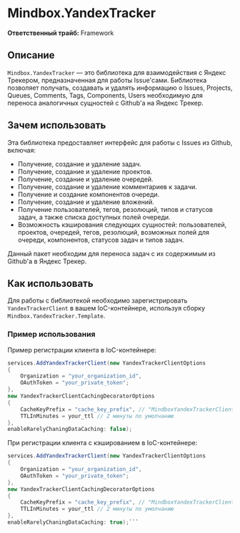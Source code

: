 # Mindbox.YandexTracker

**Ответственный трайб:** Framework

## Описание

`Mindbox.YandexTracker` — это библиотека для взаимодействия с Яндекс Трекером, предназначенная для работы Issue'сами. Библиотека позволяет получать, создавать и удалять информацию о Issues, Projects, Queues, Comments,
Tags, Components, Users необходимую для переноса аналогичных сущностей с Github'а на Яндекс Трекер.

## Зачем использовать

Эта библиотека предоставляет интерфейс для работы с Issues из Github, включая:
- Получение, создание и удаление задач.
- Получение, создание и удаление проектов.
- Получение, создание и удаление очередей.
- Получение, создание и удаление комментариев к задачи.
- Получение и создание компонентов очереди.
- Получение, создание и удаление вложений.
- Получение пользователей, тегов, резолюций, типов и статусов задач, а также списка доступных полей очереди.
- Возможность кэширования следующих сущностей: пользователей, проектов, очередей, тегов, резолюций, возможных полей для очереди, компонентов, статусов задач и типов задач.

Данный пакет необходим для переноса задач с их содержимым из Github'а в Яндекс Трекер.

## Как использовать

Для работы с библиотекой необходимо зарегистрировать `YandexTrackerClient` в вашем IoC-контейнере, используя сборку `Mindbox.YandexTracker.Template`.

### Пример использования

Пример регистрации клиента в IoC-контейнере:

```csharp
services.AddYandexTrackerClient(new YandexTrackerClientOptions
{
    Organization = "your_organization_id",
    OAuthToken = "your_private_token";
}, 
new YandexTrackerClientCachingDecoratorOptions 
{
    CacheKeyPrefix = "cache_key_prefix", // "MindboxYandexTrackerClientCache" по умолчанию
    TTLInMinutes = your_ttl // 2 минуты по умолчанию
},
enableRarelyChaningDataCaching: false);
```

При регистрации клиента с кэшированием в IoC-контейнере:
```csharp
services.AddYandexTrackerClient(new YandexTrackerClientOptions
{
    Organization = "your_organization_id",
    OAuthToken = "your_private_token";
}, 
new YandexTrackerClientCachingDecoratorOptions
{
    CacheKeyPrefix = "cache_key_prefix", // "MindboxYandexTrackerClientCache" по умолчанию
    TTLInMinutes = your_ttl // 2 минуты по умолчанию
},
enableRarelyChaningDataCaching: true);```